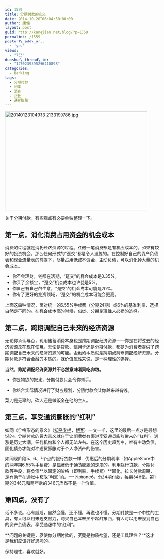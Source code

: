 ```yaml
---
id: 1559
title: 分期付款的意义
date: 2014-10-20T06:04:50+00:00
author: 康健
layout: post
guid: http://kangjian.net/blog/?p=1559
permalink: /1559
posturl\_add\_url:
  - 'yes'
views:
  - "733"
duoshuo\_thread\_id:
  - "1270239395296410898"
categories:
  - Banking
tags:
  - 分期付款
  - 利率
  - 消费
  - 贷款
  - 通货膨胀
---
```

<img style="margin-left:auto;margin-right:auto" src="http://kangjian.net/images/2014/10/20140123104933-2133199786.jpg.png" alt="20140123104933 2133199786 jpg" border="0" width="466" height="324" />

关于分期付款，有些观点有必要单独整理一下。

## 第一点，消化消费占用资金的机会成本

消费的过程就是消耗经济资源的过程。任何一笔消费都是有机会成本的。如果有较好的投资机会，那么任何形式的“趸交”都是令人遗憾的。在控制好自己的资产负债表和现金流量表的前提下，尽量占用低成本资金，主动负债，可以消化掉大量的机会成本。

  * 你不会理财，钱都在活期，“趸交”的机会成本是0.35%。
  * 你买了余额宝，“趸交”机会成本也许就是5%。
  * 你自己有自己的生意，“趸交”的机会成本可能是20%。
  * 你有了更好的投资领域，“趸交”的机会成本可能会更高。

上面这四种情况，面对统一的6.55%手续费（分期24期）或6%的基准利率，选择自然是不同的。在机会成本高的时候，借贷、分期是理性人必然的选择。

## 第二点，跨期调配自己未来的经济资源

无论你承认与否，利用储蓄消费本身也是跨期调配经济资源——你是在将过去的经济资源放在现在使用。无论是贷款、信用卡还是分期付款，都是为消费者提供了跨期调配自己未来的经济资源的可能。金融的本质就是跨期或跨市调配经济资源。分期付款是符合金融的本质的。就价值属性来说，是一种理性的选择。

当然，**跨期调配经济资源并不必然意味着寅吃卯粮。**

  * 你是物欲的奴隶，分期付款只会令你剁手。

  * 你结合实际情况进行了财务规划，分期付款会让你越来越有钱。

菜刀是无辜的，砍人还是做饭全在他的主人。

## 第三点，享受通货膨胀的“红利”

如同《价格形态的意义》（[知乎专栏][1]，[博客][2]）一文一样，这里的最后一点才是最想说的。分期付款的最大意义就在于让消费者有渠道享受通货膨胀带来的“红利”。通涨是历史大潮，任何机构和个人都无法左右。在这个历史趋势中，唯有主动负债，固化债务才能对冲通货膨胀对于个人净资产的伤害。

如同现阶段5、6、7个点的银行贷款一样，优惠后的分期利率（如AppleStore中的两年期6.55%手续费）是显著低于通货膨胀的速度的。利用银行贷款、分期付款等手段，将负债**以固定的价格（即利率、手续费）**固化，拉长付款周期，是有助于在通胀中获取“利润”的。一个iphone6，分24期付款，每期346元。第1期的346元和两年后的346元当然不是一个价值。

## 第四点，没有了

话不多说。心有戚戚，自然会懂，还不懂，再说也不懂。分期付款是一个中性的工具，有人可以用来透支财力，购买自己本来买不起的东西，有人可以用来规划自己的资产负债表，享受通涨中的“红利”。

**问题的关键是，驱使你分期付款的，究竟是物质欲望，还是工具理性？**这才是我们应该好好思考的。

保持理性，喜欢就好。

[1]:	http://zhuanlan.zhihu.com/kangjian/19851006
[2]:	http://kangjian.net/blog/1533/